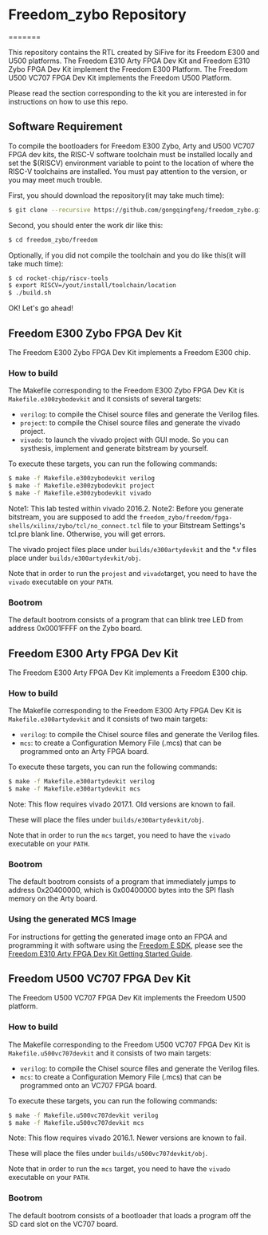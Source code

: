 # Freedom_zybo Repository
=======

This repository contains the RTL created by SiFive for its Freedom E300 and U500
platforms. The Freedom E310 Arty FPGA Dev Kit and Freedom E310 Zybo FPGA Dev Kit 
implement the Freedom E300 Platform. The Freedom U500 VC707 FPGA Dev Kit implements
the Freedom U500 Platform.

Please read the section corresponding to the kit you are interested in for
instructions on how to use this repo.

Software Requirement
--------------------
To compile the bootloaders for Freedom E300 Zybo, Arty and U500 VC707
FPGA dev kits, the RISC-V software toolchain must be installed locally and
set the $(RISCV) environment variable to point to the location of where the
RISC-V toolchains are installed. You must pay attention to the version, or 
you may meet much trouble.

First, you should download the repository(it may take much time):
```sh
$ git clone --recursive https://github.com/gongqingfeng/freedom_zybo.git
```

Second, you should enter the work dir like this:
```sh
$ cd freedom_zybo/freedom
```

Optionally, if you did not compile the toolchain and you do like this(it will take much time):
```sh
$ cd rocket-chip/riscv-tools
$ export RISCV=/yout/install/toolchain/location
$ ./build.sh
```
OK! Let's go ahead!

Freedom E300 Zybo FPGA Dev Kit
------------------------------

The Freedom E300 Zybo FPGA Dev Kit implements a Freedom E300 chip.

### How to build

The Makefile corresponding to the Freedom E300 Zybo FPGA Dev Kit is
`Makefile.e300zybodevkit` and it consists of several targets:

- `verilog`: to compile the Chisel source files and generate the Verilog files.
- `project`: to compile the Chisel source files and generate the vivado project.
- `vivado`: to launch the vivado project with GUI mode. So you can systhesis, implement and generate bitstream by yourself.

To execute these targets, you can run the following commands:

```sh
$ make -f Makefile.e300zybodevkit verilog
$ make -f Makefile.e300zybodevkit project
$ make -f Makefile.e300zybodevkit vivado
```
Note1: This lab tested within vivado 2016.2.
Note2: Before you generate bitstream, you are supposed to add the `freedom_zybo/freedom/fpga-shells/xilinx/zybo/tcl/no_connect.tcl` file to your Bitstream Settings's tcl.pre blank line. Otherwise, you will get errors.

The vivado project files place under `builds/e300artydevkit` and the *.v files place under `builds/e300artydevkit/obj`.

Note that in order to run the `projest` and `vivado`target, you need to have the `vivado`
executable on your `PATH`.

### Bootrom

The default bootrom consists of a program that can blink tree LED from address 0x0001FFFF on the Zybo board.


Freedom E300 Arty FPGA Dev Kit
------------------------------

The Freedom E300 Arty FPGA Dev Kit implements a Freedom E300 chip.

### How to build

The Makefile corresponding to the Freedom E300 Arty FPGA Dev Kit is
`Makefile.e300artydevkit` and it consists of two main targets:

- `verilog`: to compile the Chisel source files and generate the Verilog files.
- `mcs`: to create a Configuration Memory File (.mcs) that can be programmed
onto an Arty FPGA board.

To execute these targets, you can run the following commands:

```sh
$ make -f Makefile.e300artydevkit verilog
$ make -f Makefile.e300artydevkit mcs
```

Note: This flow requires vivado 2017.1. Old versions are known to fail.

These will place the files under `builds/e300artydevkit/obj`.

Note that in order to run the `mcs` target, you need to have the `vivado`
executable on your `PATH`.

### Bootrom

The default bootrom consists of a program that immediately jumps to address
0x20400000, which is 0x00400000 bytes into the SPI flash memory on the Arty
board.

### Using the generated MCS Image

For instructions for getting the generated image onto an FPGA and programming it with software using the [Freedom E SDK](https://github.com/sifive/freedom-e-sdk), please see the [Freedom E310 Arty FPGA Dev Kit Getting Started Guide](https://www.sifive.com/documentation/freedom-soc/freedom-e300-arty-fpga-dev-kit-getting-started-guide/).

Freedom U500 VC707 FPGA Dev Kit
-------------------------------

The Freedom U500 VC707 FPGA Dev Kit implements the Freedom U500 platform.

### How to build

The Makefile corresponding to the Freedom U500 VC707 FPGA Dev Kit is
`Makefile.u500vc707devkit` and it consists of two main targets:

- `verilog`: to compile the Chisel source files and generate the Verilog files.
- `mcs`: to create a Configuration Memory File (.mcs) that can be programmed
onto an VC707 FPGA board.

To execute these targets, you can run the following commands:

```sh
$ make -f Makefile.u500vc707devkit verilog
$ make -f Makefile.u500vc707devkit mcs
```

Note: This flow requires vivado 2016.1. Newer versions are known to fail.

These will place the files under `builds/u500vc707devkit/obj`.

Note that in order to run the `mcs` target, you need to have the `vivado`
executable on your `PATH`.

### Bootrom

The default bootrom consists of a bootloader that loads a program off the SD
card slot on the VC707 board.
